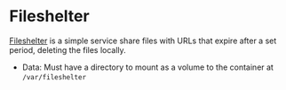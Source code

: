 # Fileshelter

[Fileshelter](https://github.com/epoupon/fileshelter) is a simple service share files with URLs that expire after a set period, deleting the files locally.

- Data: Must have a directory to mount as a volume to the container at `/var/fileshelter`